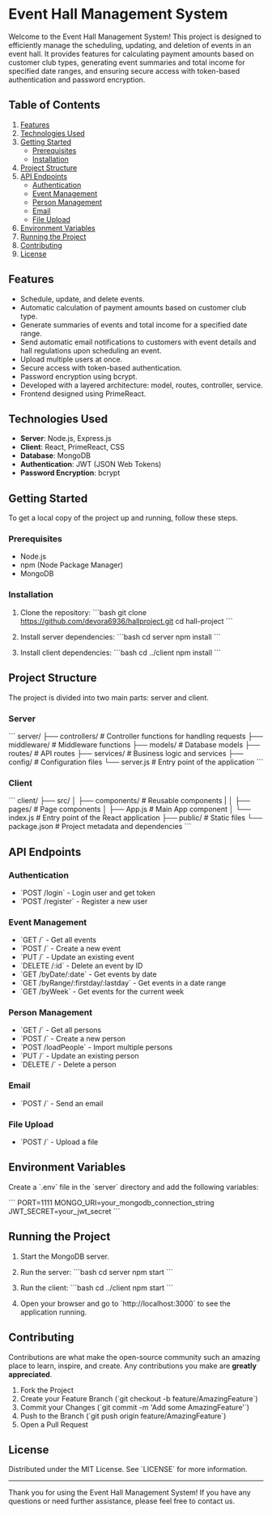 # Event Hall Management System

Welcome to the Event Hall Management System! This project is designed to efficiently manage the scheduling, updating, and deletion of events in an event hall. It provides features for calculating payment amounts based on customer club types, generating event summaries and total income for specified date ranges, and ensuring secure access with token-based authentication and password encryption.

## Table of Contents

1. [Features](#features)
2. [Technologies Used](#technologies-used)
3. [Getting Started](#getting-started)
   - [Prerequisites](#prerequisites)
   - [Installation](#installation)
4. [Project Structure](#project-structure)
5. [API Endpoints](#api-endpoints)
   - [Authentication](#authentication)
   - [Event Management](#event-management)
   - [Person Management](#person-management)
   - [Email](#email)
   - [File Upload](#file-upload)
6. [Environment Variables](#environment-variables)
7. [Running the Project](#running-the-project)
8. [Contributing](#contributing)
9. [License](#license)

## Features

- Schedule, update, and delete events.
- Automatic calculation of payment amounts based on customer club type.
- Generate summaries of events and total income for a specified date range.
- Send automatic email notifications to customers with event details and hall regulations upon scheduling an event.
- Upload multiple users at once.
- Secure access with token-based authentication.
- Password encryption using bcrypt.
- Developed with a layered architecture: model, routes, controller, service.
- Frontend designed using PrimeReact.

## Technologies Used

- **Server**: Node.js, Express.js
- **Client**: React, PrimeReact, CSS
- **Database**: MongoDB
- **Authentication**: JWT (JSON Web Tokens)
- **Password Encryption**: bcrypt

## Getting Started

To get a local copy of the project up and running, follow these steps.

### Prerequisites

- Node.js
- npm (Node Package Manager)
- MongoDB

### Installation

1. Clone the repository:
   \`\`\`bash
   git clone https://github.com/devora6936/hallproject.git
   cd hall-project
   \`\`\`

2. Install server dependencies:
   \`\`\`bash
   cd server
   npm install
   \`\`\`

3. Install client dependencies:
   \`\`\`bash
   cd ../client
   npm install
   \`\`\`

## Project Structure

The project is divided into two main parts: server and client.

### Server

\`\`\`
server/
├── controllers/       # Controller functions for handling requests
├── middleware/        # Middleware functions
├── models/            # Database models
├── routes/            # API routes
├── services/          # Business logic and services
├── config/            # Configuration files
└── server.js          # Entry point of the application
\`\`\`

### Client

\`\`\`
client/
├── src/
│   ├── components/    # Reusable components
|   │   ├── pages/         # Page components
│   ├── App.js         # Main App component
│   └── index.js       # Entry point of the React application
├── public/            # Static files
└── package.json       # Project metadata and dependencies
\`\`\`

## API Endpoints

### Authentication

- \`POST /login\` - Login user and get token
- \`POST /register\` - Register a new user

### Event Management

- \`GET /\` - Get all events
- \`POST /\` - Create a new event
- \`PUT /\` - Update an existing event
- \`DELETE /:id\` - Delete an event by ID
- \`GET /byDate/:date\` - Get events by date
- \`GET /byRange/:firstday/:lastday\` - Get events in a date range
- \`GET /byWeek\` - Get events for the current week

### Person Management

- \`GET /\` - Get all persons
- \`POST /\` - Create a new person
- \`POST /loadPeople\` - Import multiple persons
- \`PUT /\` - Update an existing person
- \`DELETE /\` - Delete a person

### Email

- \`POST /\` - Send an email

### File Upload

- \`POST /\` - Upload a file

## Environment Variables

Create a \`.env\` file in the \`server\` directory and add the following variables:

\`\`\`
PORT=1111
MONGO_URI=your_mongodb_connection_string
JWT_SECRET=your_jwt_secret
\`\`\`

## Running the Project

1. Start the MongoDB server.

2. Run the server:
   \`\`\`bash
   cd server
   npm start
   \`\`\`

3. Run the client:
   \`\`\`bash
   cd ../client
   npm start
   \`\`\`

4. Open your browser and go to \`http://localhost:3000\` to see the application running.

## Contributing

Contributions are what make the open-source community such an amazing place to learn, inspire, and create. Any contributions you make are **greatly appreciated**.

1. Fork the Project
2. Create your Feature Branch (\`git checkout -b feature/AmazingFeature\`)
3. Commit your Changes (\`git commit -m 'Add some AmazingFeature'\`)
4. Push to the Branch (\`git push origin feature/AmazingFeature\`)
5. Open a Pull Request

## License

Distributed under the MIT License. See \`LICENSE\` for more information.

---

Thank you for using the Event Hall Management System! If you have any questions or need further assistance, please feel free to contact us.

